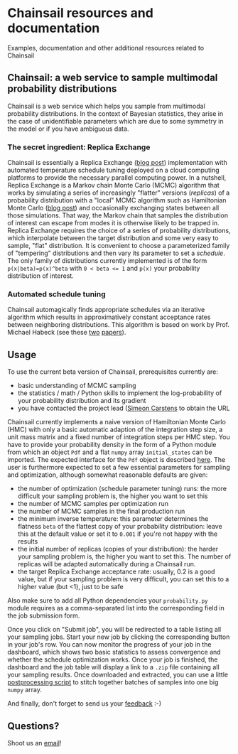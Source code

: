 # Chainsail resources and documentation
Examples, documentation and other additional resources related to Chainsail

## Chainsail: a web service to sample multimodal probability distributions
Chainsail is a web service which helps you sample from multimodal probability distributions. In the context of Bayesian statistics, they arise in the case of unidentifiable parameters which are due to some symmetry in the model or if you have ambiguous data.

### The secret ingredient: Replica Exchange
Chainsail is essentially a Replica Exchange ([blog post](https://www.tweag.io/blog/2020-10-28-mcmc-intro-4/)) implementation with automated temperature schedule tuning deployed on a cloud computing platforms to provide the necessary parallel computing power. 
In a nutshell, Replica Exchange is a Markov chain Monte Carlo (MCMC) algorithm that works by simulating a series of increasingly "flatter" versions (_replicas_) of a probability distribution with a "local" MCMC algorithm such as Hamiltonian Monte Carlo ([blog post](https://www.tweag.io/blog/2020-08-06-mcmc-intro3/)) and occasionally exchanging states between all those simulations.
That way, the Markov chain that samples the distribution of interest can escape from modes it is otherwise likely to be trapped in. 
Replica Exchange requires the choice of a series of probability distributions, which interpolate between the target distribution and some very easy to sample, "flat" distribution.
It is convenient to choose a parameterized family of "tempering" distributions and then vary its parameter to set a _schedule_.
The only family of distributions currently implemented is of the form `p(x|beta)=p(x)^beta` with `0 < beta <= 1` and `p(x)` your probability distribution of interest.

### Automated schedule tuning
Chainsail automagically finds appropriate schedules via an iterative algorithm which results in approximatively constant acceptance rates between neighboring distributions.
This algorithm is based on work by Prof. Michael Habeck (see these [two](http://proceedings.mlr.press/v22/habeck12.html) [papers](https://arxiv.org/abs/1504.00053)).

## Usage
To use the current beta version of Chainsail, prerequisites currently are:
- basic understanding of MCMC sampling
- the statistics / math / Python skills to implement the log-probability of your probability distribution and its gradient
- you have contacted the project lead ([Simeon Carstens](mailto:simeon.carstens@tweag.io) to obtain the URL

Chainsail currently implements a naive version of Hamiltonian Monte Carlo (HMC) with only a basic automatic adaption of the integration step size, a unit mass matrix and a fixed number of integration steps per HMC step. 
You have to provide your probability density in the form of a Python module from which an object `Pdf` and a flat `numpy` array `initial_states` can be imported.
The expected interface for the `Pdf` object is described [here](./examples/probability.py).
The user is furthermore expected to set a few essential parameters for sampling and optimization, although somewhat reasonable defaults are given:
- the number of optimization (schedule parameter tuning) runs: the more difficult your sampling problem is, the higher you want to set this
- the number of MCMC samples per optimization run
- the number of MCMC samples in the final production run
- the minimum inverse temperature: this parameter determines the flatness `beta` of the flattest copy of your probability distribution: leave this at the default value or set it to `0.001` if you're not happy with the results
- the initial number of replicas (copies of your distribution): the harder your sampling problem is, the higher you want to set this. The number of replicas will be adapted automatically during a Chainsail run.
- the target Replica Exchange acceptance rate: usually, 0.2 is a good value, but if your sampling problem is very difficult, you can set this to a higher value (but <1), just to be safe

Also make sure to add all Python dependencies your `probability.py` module requires as a comma-separated list into the corresponding field in the job submission form.

Once you click on "Submit job", you will be redirected to a table listing all your sampling jobs. Start your new job by clicking the corresponding button in your job's row. 
You can now monitor the progress of your job in the dashboard, which shows two basic statistics to assess convergence and whether the schedule optimization works. 
Once your job is finished, the dashboard and the job table will display a link to a `.zip` file containing all your sampling results.
Once downloaded and extracted, you can use a little [postprocessing script](./chainsail_helpers/scripts/concatenate_samples.py) to stitch together batches of samples into one big `numpy` array.

And finally, don't forget to send us your [feedback](mailto:simeon.carstens@tweag.io) :-)

## Questions?
Shoot us an [email](mailto:simeon.carstens@tweag.io)!
